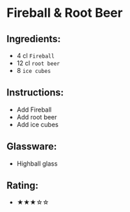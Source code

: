 # Fireball & Root Beer

## Ingredients:
- 4 cl `Fireball`
- 12 cl `root beer`
- 8 `ice cubes`

## Instructions:
- Add Fireball
- Add root beer
- Add ice cubes

## Glassware:
- Highball glass

## Rating:
- ★★★☆☆